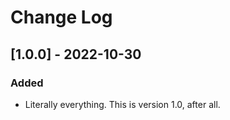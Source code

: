 # Change Log

## [1.0.0] - 2022-10-30

### Added

* Literally everything. This is version 1.0, after all.
